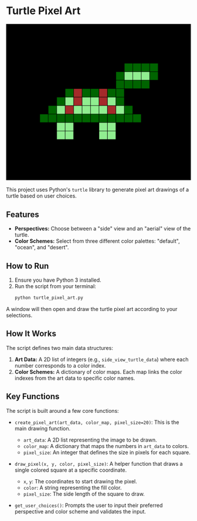 # Turtle Pixel Art

![Turtle Pixel Art Example](turtle.png)

This project uses Python's `turtle` library to generate pixel art drawings of a turtle based on user choices.

## Features

*   **Perspectives:** Choose between a "side" view and an "aerial" view of the turtle.
*   **Color Schemes:** Select from three different color palettes: "default", "ocean", and "desert".

## How to Run

1.  Ensure you have Python 3 installed.
2.  Run the script from your terminal:
    ```bash
    python turtle_pixel_art.py
    ```

A window will then open and draw the turtle pixel art according to your selections.

## How It Works

The script defines two main data structures:

1.  **Art Data:** A 2D list of integers (e.g., `side_view_turtle_data`) where each number corresponds to a color index.
2.  **Color Schemes:** A dictionary of color maps. Each map links the color indexes from the art data to specific color names.

## Key Functions

The script is built around a few core functions:

*   `create_pixel_art(art_data, color_map, pixel_size=20)`: This is the main drawing function.
    *   `art_data`: A 2D list representing the image to be drawn.
    *   `color_map`: A dictionary that maps the numbers in `art_data` to colors.
    *   `pixel_size`: An integer that defines the size in pixels for each square.

*   `draw_pixel(x, y, color, pixel_size)`: A helper function that draws a single colored square at a specific coordinate.
    *   `x`, `y`: The coordinates to start drawing the pixel.
    *   `color`: A string representing the fill color.
    *   `pixel_size`: The side length of the square to draw.

*   `get_user_choices()`: Prompts the user to input their preferred perspective and color scheme and validates the input.